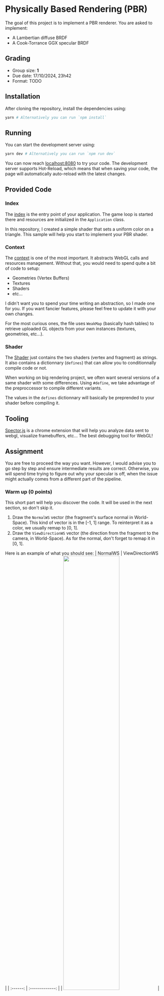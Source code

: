 # Physically Based Rendering (PBR)
The goal of this project is to implement a PBR renderer. You are asked to implement:
* A Lambertian diffuse BRDF
* A Cook-Torrance GGX specular BRDF


## Grading
* Group size: **1**
* Due date: 17/10/2024, 23h42
* Format: TODO


## Installation
After cloning the repository, install the dependencies using:

```sh
yarn # Alternatively you can run `npm install`
```


## Running
You can start the development server using:

```sh
yarn dev # Alternatively you can run `npm run dev`
```

You can now reach [localhost:8080](http://localhost:8080) to try your code.
The development server supports Hot-Reload, which means that when saving your code, the page
will automatically auto-reload with the latest changes.


## Provided Code

### Index
The [index](./src/index.ts) is the entry point of your application. The game loop is started there
and resources are initialized in the `Application` class.

In this repository, I created a simple shader that sets a uniform color on a triangle. This sample
will help you start to implement your PBR shader.

### Context
The [context](./src/gl.ts) is one of the most important. It abstracts WebGL calls and resources management.
Without that, you would need to spend quite a bit of code to setup:
* Geometries (Vertex Buffers)
* Textures
* Shaders
* etc...

I didn't want you to spend your time writing an abstraction, so I made one for you. If you want fancier features, please feel free to update it with your own changes.

For the most curious ones, the file uses `WeakMap` (basically hash tables) to retrieve uploaded GL objects from your own instances (textures, geometries, etc...).

### Shader
The [Shader](./src/shader/shader.ts) just contains the two shaders (vertex and fragment) as strings.
It also contains a dictionnary (`defines`) that can allow you to conditionnally compile code or not.

When working on big rendering project, we often want several versions of a same shader with some differences.
Using `#define`, we take advantage of the preproccessor to compile different variants.

The values in the `defines` dictionnary will basically be preprended to your shader before compiling it.


## Tooling
[Spector.js](https://chrome.google.com/webstore/detail/spectorjs/denbgaamihkadbghdceggmchnflmhpmk?hl=en) is a chrome extension that will help you analyze data sent to webgl, visualize framebuffers, etc... The best debugging tool for WebGL!


## Assignment
You are free to proceed the way you want. However, I would advise you to
go step by step and ensure intermediate results are correct. Otherwise, you will spend time
trying to figure out why your specular is off, when the issue might actually comes from a different part of the pipeline.


### Warm up (0 points)
This short part will help you discover the code. It will be used in the next section, so don't skip it.
1. Draw the `NormalWS` vector (the fragment's surface normal in World-Space). This kind of vector is in the [-1, 1] range. To reinterpret it as a color, we usually remap to [0, 1].
2. Draw the `ViewDirectionWS` vector (the direction from the fragment to the camera, in World-Space). As for the normal, don't forget to remap it in [0, 1].

Here is an example of what you should see:
| NormalWS | ViewDirectionWS |
| :------: | :-------------: |
| <img src="./screenshots/NormalWS.jpg" width=60% height=60%>  | <img src="./screenshots/ViewDirectionWS.jpg" width=60% height=60%>  |


### Direct Lighting (2 points)
Implement point lights, use at least 2 in your scene.
Send simple light data to the shader (color, intensity, position or direction), compute their attenuation and display them.
The file `light.ts` already contains some of the code needed.

In addition, you can also implement directional lights if you want.


### Tone mapping (1 point)
Implement the Reinhard tone mapping to convert your HDR lighting to LDR.
All the screenshot examples following this exercise are using the Reinhard tone mapping.
However, for better-looking results, I would advise implementing [ACES](https://knarkowicz.wordpress.com/2016/01/06/aces-filmic-tone-mapping-curve/) instead.


### Diffuse BRDF (1 point)
Implement the Lambertian diffuse BRDF.

This is the kind of results you should get with a directional light:
<p align="center">
<img src="./screenshots/Direct_Diffuse.jpg" width=50% height=50%>
</p>


### Specular BRDF (6 points)
Implement the Cook-Torrance GGX specular BRDF.

This is the kind of results you should get with 4 point lights:
<p align="center">
<img src="./screenshots/Direct_DiffuseSpecular.jpg" width=50% height=50%>
</p>


### Image-Based Lighting
For the Image-Based Lighting, the given textures are encoded in **RGBM** (Red, Green, Blue, Multiplier). It allows to encode HDR colors using only 8 bits per channel (through a bit of quantization). A naive floating-point encoding would use 32 bits per channel, which means 4 times more memory used on disk and VRAM. To store the multiplier channel on 8 bits too, we use a constant range multiplier of 6.

Floating-point compression is a wide subject which I encourage you to [read more about](https://www.khronos.org/opengl/wiki/Small_Float_Formats). However this is not our topic here, so you can use the following function in order to map **RGBM** values to **RGB**:
```glsl
vec3 RGBMDecode(vec4 rgbm) {
  return 6.0 * rgbm.rgb * rgbm.a;
}
```


#### Image-Based Lighting: Diffuse (2 points)
The tasks to accomplish to lit your objects with the diffuse IBL are:
1. Load one of the  `diffuse` files provided in the folder `assets/env`
2. Use the geometry normal to sample the texture. Be careful here, the texture is saved as an [equirectangular projection](https://en.wikipedia.org/wiki/Equirectangular_projection).
   1. Start by converting your normal from cartesian coordinates to polar coordinates, using the following function:
      ```glsl
      vec2 cartesianToPolar(vec3 cartesian) {
          // Compute azimuthal angle, in [-PI, PI]
          float phi = atan(cartesian.z, cartesian.x);
          // Compute polar angle, in [-PI/2, PI/2]
          float theta = asin(cartesian.y);
          return vec2(phi, theta);
      }
      ```
   2. Obtaining equirectangular UV coordinates from polar coordinates is easy, you only need to remap from `([-PI, PI], [-PI/2, PI/2])` to `([0, 1], [0, 1])`.
      | Polar coordinates | UV coordinates |
      | :---------------: | :------------: |
      | <img src="./screenshots/CoordinatesPolar.jpg"> | <img src="./screenshots/CoordinatesUV.jpg"> |
3. Compute the indirect diffuse BRDF using this irradiance

This is the kind of results you should get with the diffuse texture `Alexs_Apt_2k-diffuse-RGBM.png`:
<p align="center">
<img src="./screenshots/Indirect_Diffuse.jpg" width=50% height=50%>
</p>


#### Image-Based Lighting: Specular (3 points)
For the specular IBL, the texture encodes different version of the environment for different roughness values. There is a total of **6** pre-computed roughness levels. The lowest roughness level is placed at the bottom of the texture, and occupies 50% of the total height (but 100% of the width). Each level is **half the size** of the previous one.

Here is a visual representation:
<p align="center">
<img src="./screenshots/SpecEnvSchema.jpg" width=50% height=50%>
</p>

Thus, you will need to deduce the correct UV coordinates from the roughness value.
In order to get proper blending, you are advised to sample two roughness levels simultaneously, and to blend them together.

The tasks can be summed up as:
1. Load one of the `specular` files provided in the folder `assets/env`
2. Convert the reflected ray from cartesian to polar
3. Offset the polar coordinates according to the roughness level
4. Repeat steps **2** and **3** for a second level
5. Fetch both levels and blend them together according to how far between the two the sample was
6. Load the texture `assets/ggx-brdf-integrated.png` containing the precomputed BRDF. This texture uses sRGB color space, don't forget to remap to linear color space.
7. Apply the result to the rendering equation using the pre-computed BRDF

This is the kind of results you should get with the diffuse texture `Alexs_Apt_2k-specular-RGBM.png`:
<p align="center">
<img src="./screenshots/Indirect_Specular.jpg" width=50% height=50%>
</p>

Now that you implemented both the diffuse and the specular IBL, take a look at the combined results:
<p align="center">
<img src="./screenshots/Indirect_DiffuseSpecular.jpg" width=50% height=50%>
</p>


#### Image-Based Lighting: Diffuse Generation (5 points)
Until now, you have worked with pre-computed IBL data. Instead of using the assets from the repository, try to generate yourself the baked environment textures.

In this steps, you are asked to write a fragment shader (compute shaders are not available in WebGL) to generate the convoluted diffuse. Obviously, this should be done only once. You can do it when your application is starting up. A lag of a few milliseconds might occur, which is totally fine.

Steps:
1. Create a framebuffer
2. Create a texture
3. Attach the texture to the framebuffer
4. Create a shader that will convolute the environment diffuse and write it to the texture
5. Use this result in your PBR shader


## Bonus

### Other BRDF (0.5 points)
You can experiment with other BRDFs (diffuse or specular), such as:
* Burley
* Oren-Nayar
* Ward

Whatever you want to try!


### Textures (1.5 points)
PBR is meaningless without carefully authored textures bringing complexity to materials.

You can download some texture that would map well to a sphere, such as [those ones](http://freepbr.com/materials/rusted-iron-pbr-metal-material-alt/).


#### Image-Based Lighting: Specular Generation (8 points)
Just like you did for the diffuse, you can generate the specular probe. This task is harder, but will definitely make you stronger.

Please refer to the paper [Unreal paper](https://cdn2.unrealengine.com/Resources/files/2013SiggraphPresentationsNotes-26915738.pdf) for the implementation. Don't hesitate to come see me during the lesson so I can give you a detailed explanation about what you have to do.
